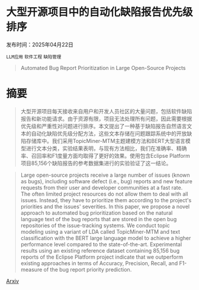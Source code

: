 # 大型开源项目中的自动化缺陷报告优先级排序

发布时间：2025年04月22日

`LLM应用` `软件工程` `缺陷管理`

> Automated Bug Report Prioritization in Large Open-Source Projects

# 摘要

> 大型开源项目每天接收来自用户和开发人员社区的大量问题，包括软件缺陷报告和新功能请求。由于资源有限，项目无法处理所有问题，因此需要根据优先级和严重性对问题进行排序。本文提出了一种基于缺陷报告自然语言文本的自动化缺陷优先级分配方法，这些文本存储在问题跟踪系统中的开放缺陷存储库中。我们采用TopicMiner-MTM主题建模方法和BERT大型语言模型进行文本分类，实验结果表明，与现有方法相比，我们在准确率、精确率、召回率和F1度量方面均取得了更好的效果。使用包含Eclipse Platform项目85,156个缺陷报告的参考数据集进行的实验验证了这一结论。

> Large open-source projects receive a large number of issues (known as bugs), including software defect (i.e., bug) reports and new feature requests from their user and developer communities at a fast rate. The often limited project resources do not allow them to deal with all issues. Instead, they have to prioritize them according to the project's priorities and the issues' severities. In this paper, we propose a novel approach to automated bug prioritization based on the natural language text of the bug reports that are stored in the open bug repositories of the issue-tracking systems. We conduct topic modeling using a variant of LDA called TopicMiner-MTM and text classification with the BERT large language model to achieve a higher performance level compared to the state-of-the-art. Experimental results using an existing reference dataset containing 85,156 bug reports of the Eclipse Platform project indicate that we outperform existing approaches in terms of Accuracy, Precision, Recall, and F1-measure of the bug report priority prediction.

[Arxiv](https://arxiv.org/abs/2504.15912)